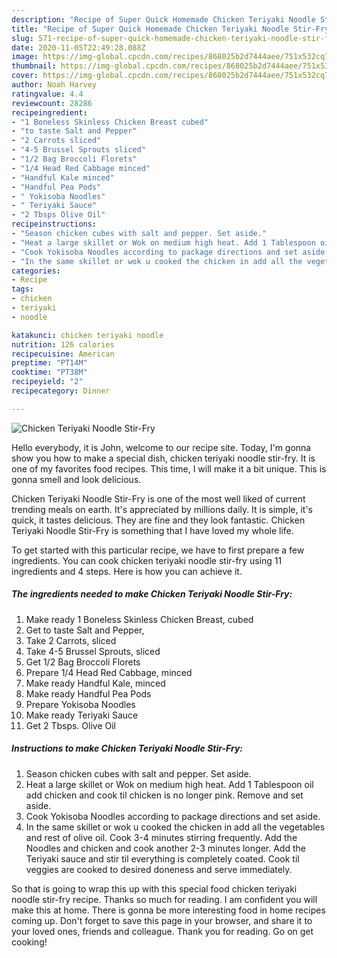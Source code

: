 ```yaml
---
description: "Recipe of Super Quick Homemade Chicken Teriyaki Noodle Stir-Fry"
title: "Recipe of Super Quick Homemade Chicken Teriyaki Noodle Stir-Fry"
slug: 571-recipe-of-super-quick-homemade-chicken-teriyaki-noodle-stir-fry
date: 2020-11-05T22:49:28.088Z
image: https://img-global.cpcdn.com/recipes/868025b2d7444aee/751x532cq70/chicken-teriyaki-noodle-stir-fry-recipe-main-photo.jpg
thumbnail: https://img-global.cpcdn.com/recipes/868025b2d7444aee/751x532cq70/chicken-teriyaki-noodle-stir-fry-recipe-main-photo.jpg
cover: https://img-global.cpcdn.com/recipes/868025b2d7444aee/751x532cq70/chicken-teriyaki-noodle-stir-fry-recipe-main-photo.jpg
author: Noah Harvey
ratingvalue: 4.4
reviewcount: 28286
recipeingredient:
- "1 Boneless Skinless Chicken Breast cubed"
- "to taste Salt and Pepper"
- "2 Carrots sliced"
- "4-5 Brussel Sprouts sliced"
- "1/2 Bag Broccoli Florets"
- "1/4 Head Red Cabbage minced"
- "Handful Kale minced"
- "Handful Pea Pods"
- " Yokisoba Noodles"
- " Teriyaki Sauce"
- "2 Tbsps Olive Oil"
recipeinstructions:
- "Season chicken cubes with salt and pepper. Set aside."
- "Heat a large skillet or Wok on medium high heat. Add 1 Tablespoon oil add chicken and cook til chicken is no longer pink. Remove and set aside."
- "Cook Yokisoba Noodles according to package directions and set aside."
- "In the same skillet or wok u cooked the chicken in add all the vegetables and rest of olive oil. Cook 3-4 minutes stirring frequently. Add the Noodles and chicken and cook another 2-3 minutes longer. Add the Teriyaki sauce and stir til everything is completely coated. Cook til veggies are cooked to desired doneness and serve immediately."
categories:
- Recipe
tags:
- chicken
- teriyaki
- noodle

katakunci: chicken teriyaki noodle 
nutrition: 126 calories
recipecuisine: American
preptime: "PT14M"
cooktime: "PT38M"
recipeyield: "2"
recipecategory: Dinner

---
```



![Chicken Teriyaki Noodle Stir-Fry](https://img-global.cpcdn.com/recipes/868025b2d7444aee/751x532cq70/chicken-teriyaki-noodle-stir-fry-recipe-main-photo.jpg)

Hello everybody, it is John, welcome to our recipe site. Today, I'm gonna show you how to make a special dish, chicken teriyaki noodle stir-fry. It is one of my favorites food recipes. This time, I will make it a bit unique. This is gonna smell and look delicious.



Chicken Teriyaki Noodle Stir-Fry is one of the most well liked of current trending meals on earth. It's appreciated by millions daily. It is simple, it's quick, it tastes delicious. They are fine and they look fantastic. Chicken Teriyaki Noodle Stir-Fry is something that I have loved my whole life.


To get started with this particular recipe, we have to first prepare a few ingredients. You can cook chicken teriyaki noodle stir-fry using 11 ingredients and 4 steps. Here is how you can achieve it.

<!--inarticleads1-->

##### The ingredients needed to make Chicken Teriyaki Noodle Stir-Fry:

1. Make ready 1 Boneless Skinless Chicken Breast, cubed
1. Get to taste Salt and Pepper,
1. Take 2 Carrots, sliced
1. Take 4-5 Brussel Sprouts, sliced
1. Get 1/2 Bag Broccoli Florets
1. Prepare 1/4 Head Red Cabbage, minced
1. Make ready Handful Kale, minced
1. Make ready Handful Pea Pods
1. Prepare  Yokisoba Noodles
1. Make ready  Teriyaki Sauce
1. Get 2 Tbsps. Olive Oil




<!--inarticleads2-->

##### Instructions to make Chicken Teriyaki Noodle Stir-Fry:

1. Season chicken cubes with salt and pepper. Set aside.
1. Heat a large skillet or Wok on medium high heat. Add 1 Tablespoon oil add chicken and cook til chicken is no longer pink. Remove and set aside.
1. Cook Yokisoba Noodles according to package directions and set aside.
1. In the same skillet or wok u cooked the chicken in add all the vegetables and rest of olive oil. Cook 3-4 minutes stirring frequently. Add the Noodles and chicken and cook another 2-3 minutes longer. Add the Teriyaki sauce and stir til everything is completely coated. Cook til veggies are cooked to desired doneness and serve immediately.




So that is going to wrap this up with this special food chicken teriyaki noodle stir-fry recipe. Thanks so much for reading. I am confident you will make this at home. There is gonna be more interesting food in home recipes coming up. Don't forget to save this page in your browser, and share it to your loved ones, friends and colleague. Thank you for reading. Go on get cooking!
